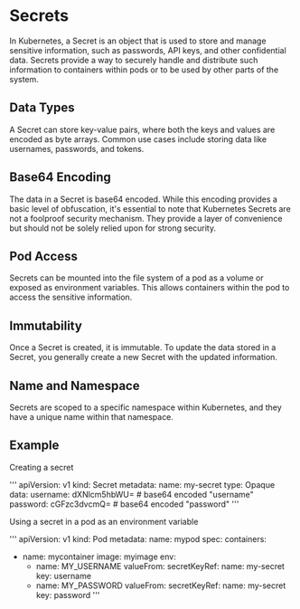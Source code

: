 # Secrets
In Kubernetes, a Secret is an object that is used to store and manage sensitive information, such as passwords, API keys, and other confidential data. Secrets provide a way to securely handle and distribute such information to containers within pods or to be used by other parts of the system.

## Data Types
A Secret can store key-value pairs, where both the keys and values are encoded as byte arrays. Common use cases include storing data like usernames, passwords, and tokens.
## Base64 Encoding
The data in a Secret is base64 encoded. While this encoding provides a basic level of obfuscation, it's essential to note that Kubernetes Secrets are not a foolproof security mechanism. They provide a layer of convenience but should not be solely relied upon for strong security.
## Pod Access
Secrets can be mounted into the file system of a pod as a volume or exposed as environment variables. This allows containers within the pod to access the sensitive information.
## Immutability
Once a Secret is created, it is immutable. To update the data stored in a Secret, you generally create a new Secret with the updated information.
## Name and Namespace
Secrets are scoped to a specific namespace within Kubernetes, and they have a unique name within that namespace.

## Example
Creating a secret

'''
apiVersion: v1
kind: Secret
metadata:
  name: my-secret
type: Opaque
data:
  username: dXNlcm5hbWU=   # base64 encoded "username"
  password: cGFzc3dvcmQ=   # base64 encoded "password"
'''

Using a secret in a pod as an environment variable

'''
apiVersion: v1
kind: Pod
metadata:
  name: mypod
spec:
  containers:
  - name: mycontainer
    image: myimage
    env:
      - name: MY_USERNAME
        valueFrom:
          secretKeyRef:
            name: my-secret
            key: username
      - name: MY_PASSWORD
        valueFrom:
          secretKeyRef:
            name: my-secret
            key: password
'''




